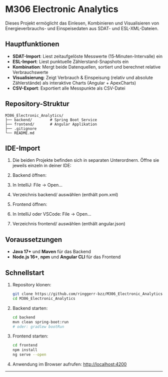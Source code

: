 # M306 Electronic Analytics

Dieses Projekt ermöglicht das Einlesen, Kombinieren und Visualisieren von Energieverbrauchs- und Einspeisedaten aus SDAT- und ESL-XML-Dateien.

## Hauptfunktionen

* **SDAT-Import**: Liest zeitaufgelöste Messwerte (15‑Minuten-Intervalle) ein
* **ESL-Import**: Liest punktuelle Zählerstand-Snapshots ein
* **Kombination**: Mergt beide Datenquellen, sortiert und berechnet relative Verbrauchswerte
* **Visualisierung**: Zeigt Verbrauch & Einspeisung (relativ und absolute Zählerstände) als interaktive Charts (Angular + ApexCharts)
* **CSV-Export**: Exportiert alle Messpunkte als CSV-Datei

## Repository-Struktur

```
M306_Electronic_Analytics/
├── backend/        # Spring Boot Service
├── frontend/       # Angular Applikation
├── .gitignore
└── README.md       
```
## IDE-Import

1. Die beiden Projekte befinden sich in separaten Unterordnern. Öffne sie jeweils einzeln in deiner IDE:

2. Backend öffnen:

3. In IntelliJ: File → Open…

4. Verzeichnis backend/ auswählen (enthält pom.xml)

5. Frontend öffnen:

6. In IntelliJ oder VSCode: File → Open…

7. Verzeichnis frontend/ auswählen (enthält angular.json)


## Voraussetzungen

* **Java 17+** und **Maven**  für das Backend
* **Node.js 16+**, **npm** und **Angular CLI** für das Frontend

## Schnellstart

1. Repository klonen:

   ```bash
   git clone https://github.com/ringgerr-bzz/M306_Electronic_Analytics.git
   cd M306_Electronic_Analytics
   ```
2. Backend starten:

   ```bash
   cd backend
   mvn clean spring-boot:run
   # oder: gradlew bootRun
   ```
3. Frontend starten:

   ```bash
   cd frontend
   npm install
   ng serve --open
   ```
4. Anwendung im Browser aufrufen: [http://localhost:4200](http://localhost:4200)

---
